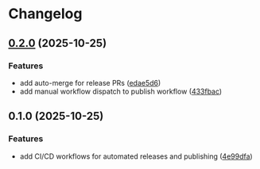 # Changelog

## [0.2.0](https://github.com/BlueConfetti/lumarr/compare/v0.1.0...v0.2.0) (2025-10-25)


### Features

* add auto-merge for release PRs ([edae5d6](https://github.com/BlueConfetti/lumarr/commit/edae5d686027cfee7163f47ce3d9e0ba7ad46fc3))
* add manual workflow dispatch to publish workflow ([433fbac](https://github.com/BlueConfetti/lumarr/commit/433fbacff1b8529ebb5930179518b175d9bcc62a))

## 0.1.0 (2025-10-25)


### Features

* add CI/CD workflows for automated releases and publishing ([4e99dfa](https://github.com/BlueConfetti/lumarr/commit/4e99dfa763dd658ce7b366e6ae596e84c93bbabf))
